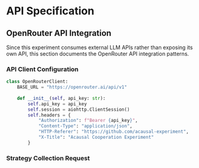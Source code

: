 # API Specification

## OpenRouter API Integration

Since this experiment consumes external LLM APIs rather than exposing its own API, this section documents the OpenRouter API integration patterns.

### API Client Configuration
```python
class OpenRouterClient:
    BASE_URL = "https://openrouter.ai/api/v1"
    
    def __init__(self, api_key: str):
        self.api_key = api_key
        self.session = aiohttp.ClientSession()
        self.headers = {
            "Authorization": f"Bearer {api_key}",
            "Content-Type": "application/json",
            "HTTP-Referer": "https://github.com/acausal-experiment",
            "X-Title": "Acausal Cooperation Experiment"
        }
```

### Strategy Collection Request
```python